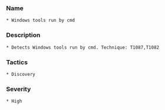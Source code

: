 ### Name
    * Windows tools run by cmd
### Description
    * Detects Windows tools run by cmd. Technique: T1087,T1082
### Tactics
    * Discovery
### Severity
    * High
